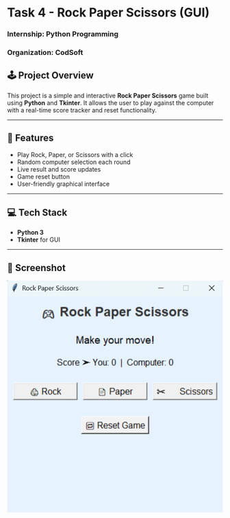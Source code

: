 # Task 4 - Rock Paper Scissors (GUI)
### Internship: Python Programming  
### Organization: CodSoft

## 🕹️ Project Overview
This project is a simple and interactive **Rock Paper Scissors** game built using **Python** and **Tkinter**. It allows the user to play against the computer with a real-time score tracker and reset functionality.

---

## 🎯 Features
- Play Rock, Paper, or Scissors with a click
- Random computer selection each round
- Live result and score updates
- Game reset button
- User-friendly graphical interface

---

## 💻 Tech Stack
- **Python 3**
- **Tkinter** for GUI

---

## 📸 Screenshot
![RockPaperScissors](https://github.com/JommalaJayalakshmi/CODSOFT/blob/main/Task4_RockPaperScissors/RockPaperScissors_gui.png?raw=true)
